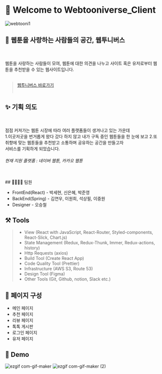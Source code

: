 # 💫 Welcome to Webtooniverse_Client

![webtooni1](https://user-images.githubusercontent.com/85473148/131535241-8df4279a-d681-4941-9b25-8a40fda721a3.jpg)

## 🌟 웹툰을 사랑하는 사람들의 공간, 웹투니버스
 <br> <br>
웹툰을 사랑하는 사람들이 모여, 웹툰에 대한 의견을 나누고 
사이트 혹은 유저로부터 웹툰을 추천받을 수 있는 웹사이트입니다. <br> <br>

> [웹투니버스 바로가기](https://webtooni.co.kr/) <br> <br>
## ✨ 기획 의도 
 <br> <br>
점점 커져가는 웹툰 시장에 따라 여러 플랫폼들이 생겨나고 있는 가운데 <br>
 1.이곳저곳을 번거롭게 왔다 갔다 하지 않고 내가 구독 중인 웹툰들을 한 눈에 보고
2.또 취향에 맞는 웹툰들을 추천받고 소통하며 공유하는 공간을 만들고자<br>
서비스를 기획하게 되었습니다.
<br>
###### 현재 지원 플랫폼 : 네이버 웹툰, 카카오 웹툰
<br>
## 👨‍👩‍👧‍👧  팀원

* FrontEnd(React) - 박세현, 신은혜, 박준영
* BackEnd(Spring) - 김연우, 이원희, 석상필, 이중원
* Designer - 오승철

## ⚒️ Tools

> - View (React with JavaScript, React-Router, Styled-components, React-Slick, Chart.js)
> - State Management (Redux, Redux-Thunk, Immer, Redux-actions, history)
> - Http Requests (axios)
> - Build Tool (Create React App)
> - Code Quality Tool (Prettier)
> - Infrastructure (AWS S3, Route 53)
> - Design Tool (Figma)
> - Other Tools (Git, Github, notion, Slack etc.)

## 📌 페이지 구성

- 메인 페이지
- 추천 페이지
- 리뷰 페이지
- 톡톡 게시판
- 로그인 페이지
- 유저 페이지

## 🎥 Demo

![ezgif com-gif-maker](https://user-images.githubusercontent.com/85473148/131540426-8d17e043-010b-4250-b366-01f784faad45.gif)
![ezgif com-gif-maker (2)](https://user-images.githubusercontent.com/85473148/131542223-841cb615-a910-4d6c-b385-3938add41b44.gif)

